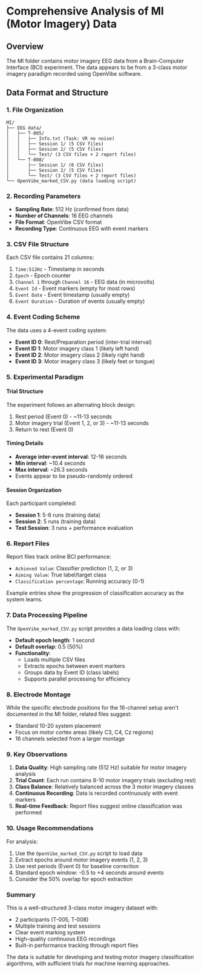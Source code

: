 # Comprehensive Analysis of MI (Motor Imagery) Data

## Overview
The MI folder contains motor imagery EEG data from a Brain-Computer Interface (BCI) experiment. The data appears to be from a 3-class motor imagery paradigm recorded using OpenVibe software.

## Data Format and Structure

### 1. File Organization
```
MI/
├── EEG data/
│   ├── T-005/
│   │   ├── Info.txt (Task: VR no noise)
│   │   ├── Session 1/ (5 CSV files)
│   │   ├── Session 2/ (5 CSV files)
│   │   └── Test/ (3 CSV files + 2 report files)
│   └── T-008/
│       ├── Session 1/ (6 CSV files)
│       ├── Session 2/ (5 CSV files)
│       └── Test/ (3 CSV files + 2 report files)
└── OpenVibe_marked_CSV.py (data loading script)
```

### 2. Recording Parameters
- **Sampling Rate**: 512 Hz (confirmed from data)
- **Number of Channels**: 16 EEG channels
- **File Format**: OpenVibe CSV format
- **Recording Type**: Continuous EEG with event markers

### 3. CSV File Structure
Each CSV file contains 21 columns:
1. `Time:512Hz` - Timestamp in seconds
2. `Epoch` - Epoch counter
3. `Channel 1` through `Channel 16` - EEG data (in microvolts)
4. `Event Id` - Event markers (empty for most rows)
5. `Event Date` - Event timestamp (usually empty)
6. `Event Duration` - Duration of events (usually empty)

### 4. Event Coding Scheme
The data uses a 4-event coding system:
- **Event ID 0**: Rest/Preparation period (inter-trial interval)
- **Event ID 1**: Motor imagery class 1 (likely left hand)
- **Event ID 2**: Motor imagery class 2 (likely right hand)
- **Event ID 3**: Motor imagery class 3 (likely feet or tongue)

### 5. Experimental Paradigm

#### Trial Structure
The experiment follows an alternating block design:
1. Rest period (Event 0) - ~11-13 seconds
2. Motor imagery trial (Event 1, 2, or 3) - ~11-13 seconds
3. Return to rest (Event 0)

#### Timing Details
- **Average inter-event interval**: 12-16 seconds
- **Min interval**: ~10.4 seconds
- **Max interval**: ~26.3 seconds
- Events appear to be pseudo-randomly ordered

#### Session Organization
Each participant completed:
- **Session 1**: 5-6 runs (training data)
- **Session 2**: 5 runs (training data)
- **Test Session**: 3 runs + performance evaluation

### 6. Report Files
Report files track online BCI performance:
- `Achieved Value`: Classifier prediction (1, 2, or 3)
- `Aiming Value`: True label/target class
- `Classification percentage`: Running accuracy (0-1)

Example entries show the progression of classification accuracy as the system learns.

### 7. Data Processing Pipeline

The `OpenVibe_marked_CSV.py` script provides a data loading class with:
- **Default epoch length**: 1 second
- **Default overlap**: 0.5 (50%)
- **Functionality**:
  - Loads multiple CSV files
  - Extracts epochs between event markers
  - Groups data by Event ID (class labels)
  - Supports parallel processing for efficiency

### 8. Electrode Montage
While the specific electrode positions for the 16-channel setup aren't documented in the MI folder, related files suggest:
- Standard 10-20 system placement
- Focus on motor cortex areas (likely C3, C4, Cz regions)
- 16 channels selected from a larger montage

### 9. Key Observations

1. **Data Quality**: High sampling rate (512 Hz) suitable for motor imagery analysis
2. **Trial Count**: Each run contains 8-10 motor imagery trials (excluding rest)
3. **Class Balance**: Relatively balanced across the 3 motor imagery classes
4. **Continuous Recording**: Data is recorded continuously with event markers
5. **Real-time Feedback**: Report files suggest online classification was performed

### 10. Usage Recommendations

For analysis:
1. Use the `OpenVibe_marked_CSV.py` script to load data
2. Extract epochs around motor imagery events (1, 2, 3)
3. Use rest periods (Event 0) for baseline correction
4. Standard epoch window: -0.5 to +4 seconds around events
5. Consider the 50% overlap for epoch extraction

### Summary
This is a well-structured 3-class motor imagery dataset with:
- 2 participants (T-005, T-008)
- Multiple training and test sessions
- Clear event marking system
- High-quality continuous EEG recordings
- Built-in performance tracking through report files

The data is suitable for developing and testing motor imagery classification algorithms, with sufficient trials for machine learning approaches.